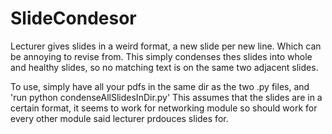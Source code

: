 # SlideCondesor

Lecturer gives slides in a weird format, a new slide per new line. Which can be annoying to revise from. This simply condenses thes slides into whole and healthy slides, so no matching text is on the same two adjacent slides.

To use, simply have all your pdfs in the same dir as the two .py files, and 'run python condenseAllSlidesInDir.py' This assumes that the slides are in a certain format, it seems to work for networking module so should work for every other module said lecturer prdouces slides for.  